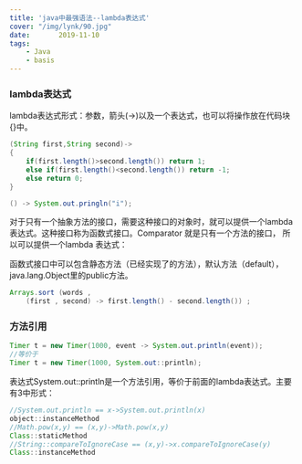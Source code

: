```yaml
---
title: 'java中最强语法--lambda表达式'
cover: "/img/lynk/90.jpg"
date:       2019-11-10
tags:
	- Java
	- basis
---
```


### lambda表达式

lambda表达式形式：参数，箭头(->)以及一个表达式，也可以将操作放在代码块{}中。

```java
(String first,String second)->
{
	if(first.length()>second.length()) return 1;
	else if(first.length()<second.length()) return -1;
	else return 0;
}

() -> System.out.pringln("i");
```

对于只有一个抽象方法的接口，需要这种接口的对象时，就可以提供一个lambda表达式。这种接口称为函数式接口。Comparator 就是只有一个方法的接口， 所以可以提供一个lambda 表达式：


函数式接口中可以包含静态方法（已经实现了的方法），默认方法（default），java.lang.Object里的public方法。

```java
Arrays.sort (words ,
	(first , second) -> first.length() - second.length()) ;
```

### 方法引用
```java
Timer t = new Timer(1000, event -> System.out.println(event));
//等价于
Timer t = new Timer(1000, System.out::println);
```



表达式System.out::println是一个方法引用，等价于前面的lambda表达式。主要有3中形式：

```java
//System.out.println == x->System.out.println(x)
object::instanceMethod
//Math.pow(x,y) == (x,y)->Math.pow(x,y)
Class::staticMethod
//String::compareToIgnoreCase == (x,y)->x.compareToIgnoreCase(y)
Class::instanceMethod
```